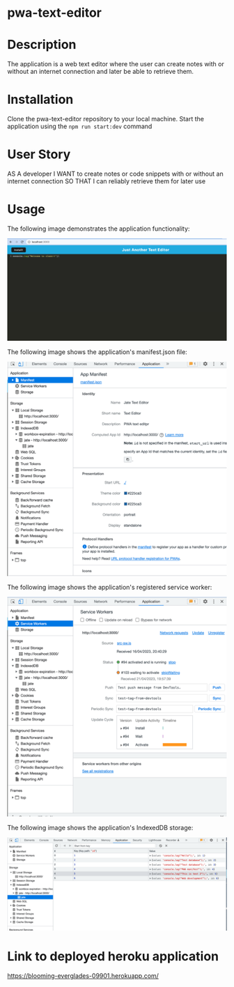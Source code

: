 # pwa-text-editor


# Description

The application is a web text editor where the user can create notes with or without an internet connection and later be able to retrieve them. 


# Installation

Clone the pwa-text-editor repository to your local machine. Start the application using the `npm run start:dev` command 


# User Story

AS A developer
I WANT to create notes or code snippets with or without an internet connection
SO THAT I can reliably retrieve them for later use


# Usage

The following image demonstrates the application functionality:

![pwa-text-editor](Assets/application.png)

The following image shows the application's manifest.json file:

![pwa-text-editor](Assets/manifest.png)

The following image shows the application's registered service worker:

![pwa-text-editor](Assets/service_worker.png)

The following image shows the application's IndexedDB storage:

![pwa-text-editor](Assets/Jate_database.png)


# Link to deployed heroku application

https://blooming-everglades-09901.herokuapp.com/